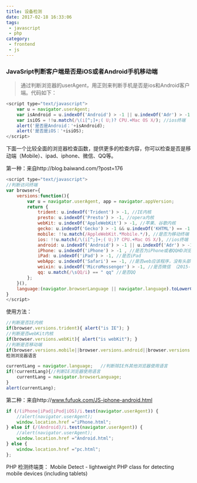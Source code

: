 ```yaml
---
title: 设备检测
date: 2017-02-18 16:33:06
tags:
 - javascript
 - php
category:
 - frontend
 - js
---
```

### JavaSript判断客户端是否是iOS或者Android手机移动端

>通过判断浏览器的userAgent，用正则来判断手机是否是ios和Android客户端。代码如下：
<!--more-->

```javascript
<script type="text/javascript">
	var u = navigator.userAgent;
	var isAndroid = u.indexOf('Android') > -1 || u.indexOf('Adr') > -1; //android终端
	var isiOS = !!u.match(/\(i[^;]+;( U;)? CPU.+Mac OS X/); //ios终端
	alert('是否是Android：'+isAndroid);
	alert('是否是iOS：'+isiOS);
</script>
```
下面一个比较全面的浏览器检查函数，提供更多的检查内容，你可以检查是否是移动端（Mobile）、ipad、iphone、微信、QQ等。

第一种：来自http://blog.baiwand.com/?post=176
```javascript
<script type="text/javascript">
//判断访问终端
var browser={
    versions:function(){
        var u = navigator.userAgent, app = navigator.appVersion;
        return {
            trident: u.indexOf('Trident') > -1, //IE内核
            presto: u.indexOf('Presto') > -1, //opera内核
            webKit: u.indexOf('AppleWebKit') > -1, //苹果、谷歌内核
            gecko: u.indexOf('Gecko') > -1 && u.indexOf('KHTML') == -1,//火狐内核
            mobile: !!u.match(/AppleWebKit.*Mobile.*/), //是否为移动终端
            ios: !!u.match(/\(i[^;]+;( U;)? CPU.+Mac OS X/), //ios终端
            android: u.indexOf('Android') > -1 || u.indexOf('Adr') > -1, //android终端
            iPhone: u.indexOf('iPhone') > -1 , //是否为iPhone或者QQHD浏览器
            iPad: u.indexOf('iPad') > -1, //是否iPad
            webApp: u.indexOf('Safari') == -1, //是否web应该程序，没有头部与底部
            weixin: u.indexOf('MicroMessenger') > -1, //是否微信 （2015-01-22新增）
            qq: u.match(/\sQQ/i) == " qq" //是否QQ
        };
    }(),
    language:(navigator.browserLanguage || navigator.language).toLowerCase()
}
</script>
```

使用方法：
```javascript
//判断是否IE内核
if(browser.versions.trident){ alert("is IE"); }
//判断是否webKit内核
if(browser.versions.webKit){ alert("is webKit"); }
//判断是否移动端
if(browser.versions.mobile||browser.versions.android||browser.versions.ios){ alert("移动端"); }
检测浏览器语言

currentLang = navigator.language;   //判断除IE外其他浏览器使用语言
if(!currentLang){//判断IE浏览器使用语言
    currentLang = navigator.browserLanguage;
}
alert(currentLang);
```
第二种：来自http://www.fufuok.com/JS-iphone-android.html
```javascript
if (/(iPhone|iPad|iPod|iOS)/i.test(navigator.userAgent)) {
    //alert(navigator.userAgent);  
    window.location.href ="iPhone.html";
} else if (/(Android)/i.test(navigator.userAgent)) {
    //alert(navigator.userAgent);
    window.location.href ="Android.html";
} else {
    window.location.href ="pc.html";
};
```
PHP 检测终端类：
Mobile Detect - lightweight PHP class for detecting mobile devices (including tablets)
